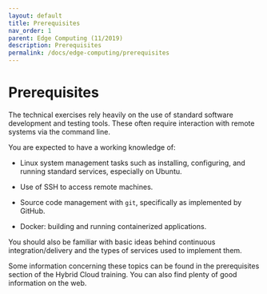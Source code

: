 ```yaml
---
layout: default
title: Prerequisites
nav_order: 1
parent: Edge Computing (11/2019)
description: Prerequisites
permalink: /docs/edge-computing/prerequisites
---
```


# Prerequisites

The technical exercises rely heavily on the use of standard software
development and testing tools. These often require interaction with
remote systems via the command line.

You are expected to have a working knowledge of:

 * Linux system management tasks such as installing, configuring, and
   running standard services, especially on Ubuntu.

 * Use of SSH to access remote machines. 
 
 * Source code management with `git`, specifically as implemented by
   GitHub.

 * Docker: building and running containerized applications.

You should also be familiar with basic ideas behind continuous
integration/delivery and the types of services used to implement
them. 

Some information concerning these topics can be found in the
prerequisites section of the Hybrid Cloud training. You can also find
plenty of good information on the web.